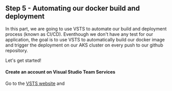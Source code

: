 ## Step 5 - Automating our docker build and deployment

In this part, we are going to use VSTS to automate our build and deployment process (known as CI/CD). Eventhough we don't have any test for our application, the goal is to use VSTS to automatically build our docker image and trigger the deployment on our AKS cluster on every push to our github repository.

Let's get started!

#### Create an account on Visual Studio Team Services

Go to the [VSTS website](https://visualstudio.microsoft.com/fr/team-services/) and 